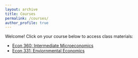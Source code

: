 ```yaml
---
layout: archive
title: Courses
permalink: /courses/
author_profile: true
---
```


Welcome! Click on your course below to access class materials:

- [Econ 360: Intermediate Microeconomics](/courses/econ360/)
- [Econ 331: Enviornmental Economics](/courses/econ331/)